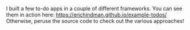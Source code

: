 I built a few to-do apps in a couple of different frameworks. 
You can see them in action here: https://erichindman.github.io/example-todos/
Otherwise, peruse the source code to check out the various approaches!

